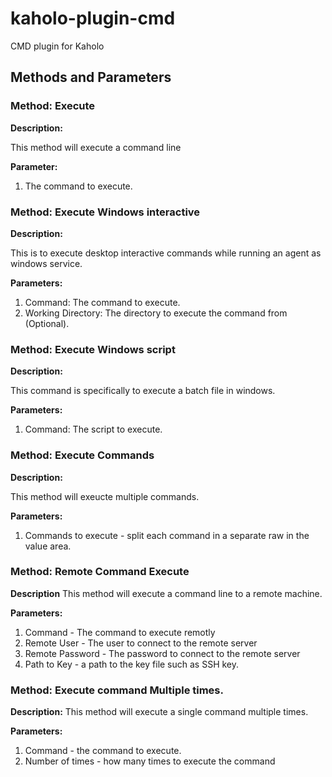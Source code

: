 # kaholo-plugin-cmd
CMD plugin for Kaholo

## Methods and Parameters

### Method: Execute
**Description:**

This method will execute a command line

**Parameter:**
1. The command to execute.

### Method: Execute Windows interactive
**Description:**

This is to execute desktop interactive commands while running an agent as windows service.

**Parameters:**
1. Command: The command to execute.
2. Working Directory: The directory to execute the command from (Optional).

### Method: Execute Windows script
**Description:**

This command is specifically to execute a batch file in windows.

**Parameters:**
1. Command: The script to execute.

### Method: Execute Commands
**Description:**

This method will exeucte multiple commands.

**Parameters:**
1. Commands to execute - split each command in a separate raw in the value area.

### Method: Remote Command Execute
**Description**
This method will execute a command line to a remote machine.

**Parameters:**
1. Command - The command to execute remotly
2. Remote User - The user to connect to the remote server
3. Remote Password - The password to connect to the remote server
4. Path to Key - a path to the key file such as SSH key.

### Method: Execute command Multiple times.
**Description:**
This method will execute a single command multiple times.

**Parameters:**
1. Command - the command to execute.
2. Number of times - how many times to execute the command



